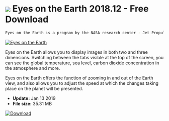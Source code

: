 # ![](https://cdn.softexe.net/static/icon/win.gif) Eyes on the Earth 2018.12 - Free Download

```sh
Eyes on the Earth is a program by the NASA research center - Jet Propulsion Laboratory (JPL), through which we can observe Earth from NASA's orbital satellite.
```
[![Eyes on the Earth](https://gallery.dpcdn.pl/imgc/Tools/89126/g_-_420x350_1.5_-_xfe3dd045-ddad-4137-8144-42f6330e1c85.jpg)](https://softexe.net/win/education-science/physics/eyes-on-the-earth:acba.html)

Eyes on the Earth allows you to display images in both two and three dimensions. Switching between the tabs visible at the top of the screen, you can see the global temperature, sea level, carbon dioxide concentration in the atmosphere and more.
 
 Eyes on the Earth offers the function of zooming in and out of the Earth view, and also allows you to adjust the speed at which the changes taking place on the planet will be presented.


- **Update:** Jan 13 2019
- **File size:** 35.31 MB

[![Download](https://cdn.softexe.net/static/img/download.png)](https://softexe.net/win/education-science/physics/eyes-on-the-earth:acba.html)

